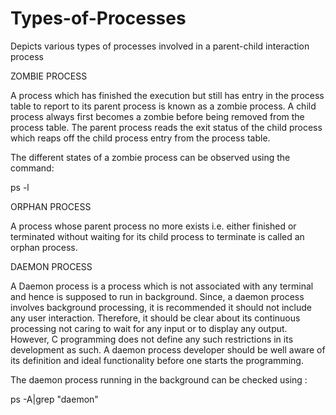 # Types-of-Processes
Depicts various types of processes involved in a parent-child interaction process


ZOMBIE PROCESS

A process which has finished the execution but still has entry in the process table to report to its parent process is known as a zombie process. A child process always first becomes a zombie before being removed from the process table. The parent process reads the exit status of the child process which reaps off the child process entry from the process table.

The different states of a zombie process can be observed using the command:

ps -l



ORPHAN PROCESS

A process whose parent process no more exists i.e. either finished or terminated without waiting for its child process to terminate is called an orphan process.

DAEMON PROCESS


A Daemon process is a process which is not associated with any terminal and hence is supposed to run in background. Since, a daemon process involves background processing, it is recommended it should not include any user interaction. Therefore, it should be clear about its continuous processing not caring to wait for any input or to display any output. However, C programming does not define any such restrictions in its development as such. A daemon process developer should be well aware of its definition and ideal functionality before one starts the programming.


The daemon process running in the background can be checked using :

ps -A|grep "daemon"
